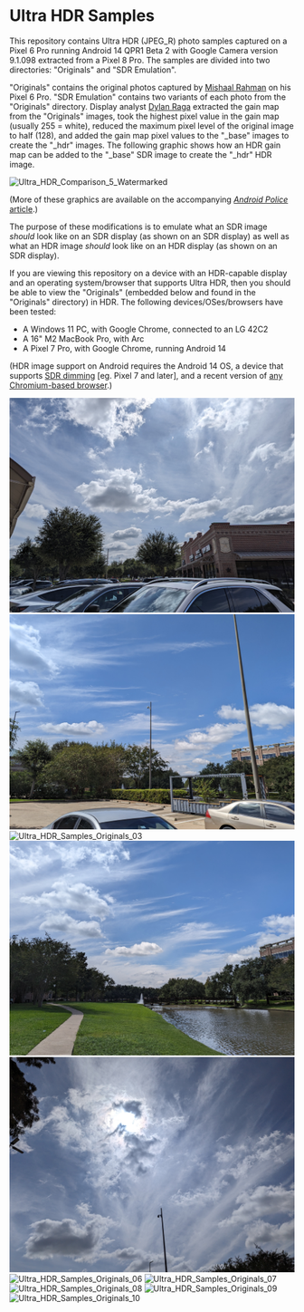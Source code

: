# Ultra HDR Samples

This repository contains Ultra HDR (JPEG_R) photo samples captured on a Pixel 6 Pro running Android 14 QPR1 Beta 2 with Google Camera version 9.1.098 extracted from a Pixel 8 Pro. The samples are divided into two directories: "Originals" and "SDR Emulation".

"Originals" contains the original photos captured by [Mishaal Rahman](https://linktr.ee/MishaalRahman) on his Pixel 6 Pro. "SDR Emulation" contains two variants of each photo from the "Originals" directory. Display analyst [Dylan Raga](https://twitter.com/dylan_raga) extracted the gain map from the "Originals" images, took the highest pixel value in the gain map (usually 255 = white), reduced the maximum pixel level of the original image to half (128), and added the gain map pixel values to the "_base" images to create the "_hdr" images. The following graphic shows how an HDR gain map can be added to the "_base" SDR image to create the "_hdr" HDR image.

![Ultra_HDR_Comparison_5_Watermarked](https://github.com/MishaalRahmanGH/Ultra_HDR_Samples/blob/main/Ultra_HDR_Comparison_5_Watermarked.png?raw=true)

(More of these graphics are available on the accompanying [*Android Police* article](https://www.androidpolice.com/android-14-ultra-hdr-hands-on/).)

The purpose of these modifications is to emulate what an SDR image *should* look like on an SDR display (as shown on an SDR display) as well as what an HDR image *should* look like on an HDR display (as shown on an SDR display). 

If you are viewing this repository on a device with an HDR-capable display and an operating system/browser that supports Ultra HDR, then you should be able to view the "Originals" (embedded below and found in the "Originals" directory) in HDR. The following devices/OSes/browsers have been tested:

* A Windows 11 PC, with Google Chrome, connected to an LG 42C2
* A 16" M2 MacBook Pro, with Arc
* A Pixel 7 Pro, with Google Chrome, running Android 14

(HDR image support on Android requires the Android 14 OS, a device that supports [SDR dimming](https://www.esper.io/blog/android-sdr-dimming) [eg. Pixel 7 and later], and a recent version of [any Chromium-based browser](https://chromium.googlesource.com/chromium/src/+/4f28fb30555f5c211d4cbb760a87043264808dee).)

![Ultra_HDR_Samples_Originals_01](https://github.com/MishaalRahmanGH/Ultra_HDR_Samples/blob/main/Originals/Ultra_HDR_Samples_Originals_01.jpg?raw=true)
![Ultra_HDR_Samples_Originals_02](https://github.com/MishaalRahmanGH/Ultra_HDR_Samples/blob/main/Originals/Ultra_HDR_Samples_Originals_02.jpg?raw=true)
![Ultra_HDR_Samples_Originals_03](https://github.com/MishaalRahmanGH/Ultra_HDR_Samples/blob/main/Originals/Ultra_HDR_Samples_Originals_03.jpg?raw=true)
![Ultra_HDR_Samples_Originals_04](https://github.com/MishaalRahmanGH/Ultra_HDR_Samples/blob/main/Originals/Ultra_HDR_Samples_Originals_04.jpg?raw=true)
![Ultra_HDR_Samples_Originals_05](https://github.com/MishaalRahmanGH/Ultra_HDR_Samples/blob/main/Originals/Ultra_HDR_Samples_Originals_05.jpg?raw=true)
![Ultra_HDR_Samples_Originals_06](https://github.com/MishaalRahmanGH/Ultra_HDR_Samples/blob/main/Originals/Ultra_HDR_Samples_Originals_06.jpg?raw=true)
![Ultra_HDR_Samples_Originals_07](https://github.com/MishaalRahmanGH/Ultra_HDR_Samples/blob/main/Originals/Ultra_HDR_Samples_Originals_07.jpg?raw=true)
![Ultra_HDR_Samples_Originals_08](https://github.com/MishaalRahmanGH/Ultra_HDR_Samples/blob/main/Originals/Ultra_HDR_Samples_Originals_08.jpg?raw=true)
![Ultra_HDR_Samples_Originals_09](https://github.com/MishaalRahmanGH/Ultra_HDR_Samples/blob/main/Originals/Ultra_HDR_Samples_Originals_09.jpg?raw=true)
![Ultra_HDR_Samples_Originals_10](https://github.com/MishaalRahmanGH/Ultra_HDR_Samples/blob/main/Originals/Ultra_HDR_Samples_Originals_10.jpg?raw=true)
